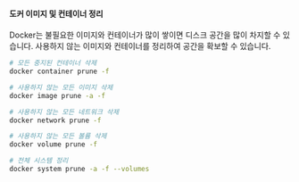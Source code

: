 
#### 도커 이미지 및 컨테이너 정리

Docker는 불필요한 이미지와 컨테이너가 많이 쌓이면 디스크 공간을 많이 차지할 수 있습니다. 사용하지 않는 이미지와 컨테이너를 정리하여 공간을 확보할 수 있습니다.


```sh
# 모든 중지된 컨테이너 삭제 
docker container prune -f 

# 사용하지 않는 모든 이미지 삭제 
docker image prune -a -f 

# 사용하지 않는 모든 네트워크 삭제 
docker network prune -f 

# 사용하지 않는 모든 볼륨 삭제 
docker volume prune -f 

# 전체 시스템 정리 
docker system prune -a -f --volumes
```

